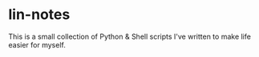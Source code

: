 # lin-notes
This is a small collection of Python & Shell scripts I've written to make life easier for myself.